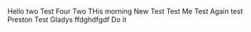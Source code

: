 

Hello two 
Test Four
Two
THis morning
New Test
Test Me
Test Again
test\
Preston
Test
Gladys
ffdghdfgdf
Do it
